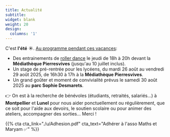 ```yaml
---
title: Actualité
subtitle:
widget: blank
weight: 20
design:
  columns: '1'
---
```


C'est <b>l'été</b> ☀️. [Au programme pendant ces vacances](https://www.mathsetmaryam.fr/asso/vacances-scolaires/):
* Des entrainements de [roller dance](https://www.mathsetmaryam.fr/c/roller/) le jeudi de 18h à 20h devant la <b>Médiathèque Pierresvives</b> (jusqu'au 10 juillet inclus).
* Un stage de pré-rentrée pour les lycéens, du mardi 26 août au vendredi 29 août 2025, de 16h30 à 17h à la <b>Médiathèque Pierresvives</b>.
* Un grand goûter et moment de convivialité prévus le samedi 30 août 2025 au <b>parc Sophie Desmarets</b>.

<!--
Le [soutien scolaire](https://www.mathsetmaryam.fr/asso/soutien-scolaire-montpellier/) à la <b>Médiathèque Pierresvives</b> reprendra le mercredi 30 avril et le vendredi 9 mai, de 17h à 19h, pour les <b>lycéens</b>. Le [soutien scolaire](https://www.mathsetmaryam.fr/asso/soutien-scolaire-montpellier/) à la <b>Maison Pour Tous Louis Feuillade</b> reprendra le jeudi 15 mai, de 17h à 18h pour les <b>primaires</b> et de 18h à 19h pour les <b>collégiens</b>.

L'association Maths et Maryam est [reconnue d'intérêt général, à caractère éducatif](https://www.mathsetmaryam.fr/u/DGFIP_34_avis_favorable.pdf) par la Direction générale des Finances publiques de l'Hérault. Nous pouvons délivrer des reçus fiscaux à nos donateurs. Vous pouvez nous soutenir sur [Hello Asso](https://www.helloasso.com/associations/maths-et-maryam) 😊.
Aussi, l'association est [lauréate du 1er budget participatif de la ville de Montpellier](https://www.mathsetmaryam.fr/u/BP_Montpellier_avis_favorable.pdf). Merci pour vos votes pour le projet [Roller Dance Montpellier](https://participer.montpellier.fr/budget-participatif/roller-dance-montpellier) et à la ville de Montpellier pour son soutien. Le [contrat d'engagement républicain](https://www.mathsetmaryam.fr/u/BP_Montpellier_contrat_engagement_republicain.pdf) est disponible sur notre site. Merci également à Precy de l'[asso Roll School](https://www.rollschool.net/) pour son soutien à la réalisation du projet. On travaille sur une programmation de [roller danse](https://www..fr/c/roller/) pour l'été 2025.

Enfin, nous avons mis en ligne nos premières [cartes sur le site ign.fr](https://macarte.ign.fr/utilisateur/Association-Maths-et-Maryam_RDjB). Cette [carte des voies de Montpellier Mediterranée Metropole](https://macarte.ign.fr/carte/Y85I3R/Analyse-de-genre-des-voies-de-Montpellier-Mediterranee-Metropole) par exemple fait ressortir le nom de Maryam Mirzakhani à qui nous rendons hommage. Nous avons également produit [une carte pour une chasse au trésor au Lac des Garrigues](https://macarte.ign.fr/carte/i6Lpyy/Chasse-aux-tresors-du-Lac-des-Garrigues) prévue en mai 2025.-->

👉 On est à la recherche de bénévoles (étudiants, retraités, salariés...) à <b>Montpellier</b> et <b>Lunel</b> pour nous aider ponctuellement ou régulièrement, que ce soit pour l'aide aux devoirs, le soutien scolaire ou pour animer des ateliers, accompagner des sorties... Merci !

{{% cta cta_link="./u/Adhesion.pdf" cta_text="Adhérer à l'asso Maths et Maryam ✅" %}}
